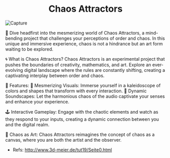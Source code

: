 <h1 align="center">Chaos Attractors</h1>

![Capture](https://github.com/NicolasCastagnola/Chaotic-Attractors-Visualizer/assets/49046616/2a7cceb3-f52d-4cf1-be35-80acf4193b08)

🌟 Dive headfirst into the mesmerizing world of Chaos Attractors, a mind-bending project that challenges your perceptions of order and chaos. In this unique and immersive experience, chaos is not a hindrance but an art form waiting to be explored.

🌀 What is Chaos Attractors? Chaos Attractors is an experimental project that pushes the boundaries of creativity, mathematics, and art. Explore an ever-evolving digital landscape where the rules are constantly shifting, creating a captivating interplay between order and chaos.

🌌 Features: 🎨 Mesmerizing Visuals: Immerse yourself in a kaleidoscope of colors and shapes that transform with every interaction. 🌟 Dynamic Soundscapes: Let the harmonious chaos of the audio captivate your senses and enhance your experience.

🕹️ Interactive Gameplay: Engage with the chaotic elements and watch as they respond to your inputs, creating a dynamic connection between you and the digital realm.

🔮 Chaos as Art: Chaos Attractors reimagines the concept of chaos as a canvas, where you are both the artist and the observer.

- Refs: http://www.3d-meier.de/tut19/Seite0.html
